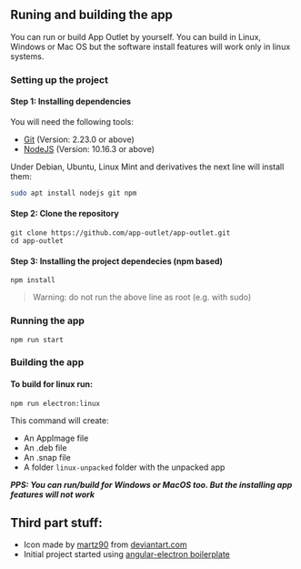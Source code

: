 ## Runing and building the app
You can run or build App Outlet by yourself. You can build in Linux, Windows or Mac OS but the software install features will work only in linux systems. 

### Setting up the project
#### Step 1: Installing dependencies
You will need the following tools:
- [Git](https://git-scm.com/) (Version: 2.23.0 or above)
- [NodeJS](https://nodejs.org/) (Version: 10.16.3 or above)

Under Debian, Ubuntu, Linux Mint and derivatives the next line will install them:

```bash
sudo apt install nodejs git npm
```

#### Step 2: Clone the repository
```
git clone https://github.com/app-outlet/app-outlet.git
cd app-outlet
```

#### Step 3: Installing the project dependecies (npm based)
```
npm install
```
> Warning: do not run the above line as root (e.g. with sudo)

### Running the app

```
npm run start
```

### Building the app
#### To build for linux run:
```
npm run electron:linux
```
This command will create:
- An AppImage file 
- An .deb file
- An .snap file
- A folder `linux-unpacked` folder with the unpacked app


***PPS: You can run/build for Windows or MacOS too. But the installing app features will not work***

## Third part stuff:
- Icon made by [martz90](https://www.deviantart.com/martz90) from [deviantart.com](https://www.deviantart.com/martz90/art/Light-Icons-Pack-379943080)
- Initial project started using [angular-electron boilerplate](https://github.com/maximegris/angular-electron)

